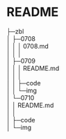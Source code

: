# README

├─zbl  
│  ├─0708  
│  │  │  0708.md  
│  │  │  
│  ├─0709  
│  │  │  README.md  
│  │  │  
│  │  ├─code  
│  │  └─img  
│  └─0710  
│      │  README.md  
│      │  
│      ├─code  
│      └─img  